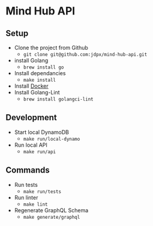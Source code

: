 # Mind Hub API

## Setup

- Clone the project from Github
  - `git clone git@github.com:jdpx/mind-hub-api.git`
- install Golang
  - `brew install go`
- Install dependancies
  - `make install`
- Install [Docker](https://docs.docker.com/get-docker/)
- Install Golang-Lint
  - `brew install golangci-lint`

## Development

- Start local DynamoDB
  - `make run/local-dynamo`
- Run local API
  - `make run/api`

## Commands

- Run tests
  - `make run/tests`
- Run linter
  - `make lint`
- Regenerate GraphQL Schema
  - `make generate/graphql`
